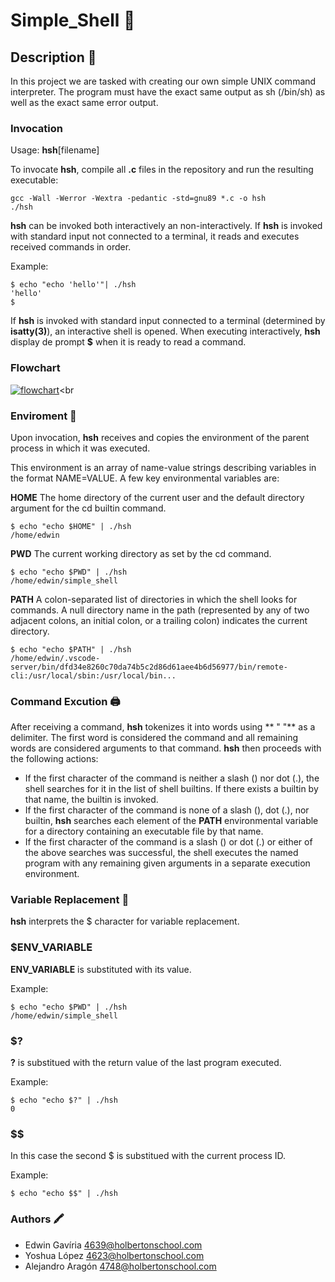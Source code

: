 # **Simple_Shell** :shell:

## Description :scroll:

In this project we are tasked with creating our own simple UNIX command interpreter. The program must have the exact same output as sh (/bin/sh) as well as the exact same error output.

### Invocation

Usage: **hsh**[filename]

To invocate **hsh**, compile all **.c** files in the repository and run the resulting executable:

~~~
gcc -Wall -Werror -Wextra -pedantic -std=gnu89 *.c -o hsh
./hsh
~~~

**hsh** can be invoked both interactively an non-interactively. If **hsh** is invoked with standard input not connected to a terminal, it reads and executes received commands in order.

Example:

~~~
$ echo "echo 'hello'"| ./hsh
'hello'
$
~~~

If **hsh** is invoked with standard input connected to a terminal (determined by **isatty(3)**), an interactive shell is opened. When executing interactively, **hsh** display de prompt **$** when it is ready to read a command.

### Flowchart

<a href="https://ibb.co/ZmK9cb9"><img src="https://i.ibb.co/jRGt3jt/flowchart.jpg" alt="flowchart" border="0"></a><br


### Enviroment :evergreen_tree:

Upon invocation, **hsh** receives and copies the environment of the parent process in which it was executed.

This environment is an array of name-value strings describing variables in the format NAME=VALUE. A few key environmental variables are:

**HOME**
The home directory of the current user and the default directory argument for the cd builtin command.

~~~
$ echo "echo $HOME" | ./hsh
/home/edwin
~~~


**PWD**
The current working directory as set by the cd command.

~~~
$ echo "echo $PWD" | ./hsh
/home/edwin/simple_shell
~~~

**PATH**
A colon-separated list of directories in which the shell looks for commands. A null directory name in the path (represented by any of two adjacent colons, an initial colon, or a trailing colon) indicates the current directory.

~~~
$ echo "echo $PATH" | ./hsh
/home/edwin/.vscode-server/bin/dfd34e8260c70da74b5c2d86d61aee4b6d56977/bin/remote-cli:/usr/local/sbin:/usr/local/bin...
~~~

### Command Excution :printer:

After receiving a command, **hsh** tokenizes it into words using ** " "**  as a delimiter. The first word is considered the command and all remaining words are considered arguments to that command. **hsh** then proceeds with the following actions:

* If the first character of the command is neither a slash (\) nor dot (.), the shell searches for it in the list of shell builtins. If there exists a builtin by that name, the builtin is invoked.
* If the first character of the command is none of a slash (\), dot (.), nor builtin, **hsh** searches each element of the **PATH** environmental variable for a directory containing an executable file by that name.
* If the first character of the command is a slash (\) or dot (.) or either of the above searches was successful, the shell executes the named program with any remaining given arguments in a separate execution environment.

### Variable Replacement :pushpin:

**hsh** interprets the $ character for variable replacement.

### $ENV_VARIABLE

**ENV_VARIABLE** is substituted with its value.

Example:

~~~
$ echo "echo $PWD" | ./hsh 
/home/edwin/simple_shell
~~~

### $?

**?** is substitued with the return value of the last program executed.

Example:

~~~
$ echo "echo $?" | ./hsh
0
~~~

### $$

In this case the second $ is substitued with the current process ID.

Example:

~~~
$ echo "echo $$" | ./hsh

~~~


### Authors :crayon:

* Edwin Gavíria <4639@holbertonschool.com>
* Yoshua López <4623@holbertonschool.com>
* Alejandro Aragón <4748@holbertonschool.com>

